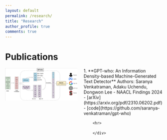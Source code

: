 ```yaml
---
layout: default
permalink: /research/
title: "Research"
author_profile: true
comments: true
---
```

# Publications 
<div style="display: flex;">
    <!-- Image on Left Half -->
    <div style="flex: 1;">
        <img src="images/pipeline_gptwho.png" alt="Image Description" style="width: 100%;">
    </div>
    <!-- Publications List -->
    <div style="flex: 1; margin-left: 20px;">
        1. **GPT-who: An Information Density-based Machine-Generated Text Detector**
            Authors: Saranya Venkatraman, Adaku Uchendu, Dongwon Lee
           - NAACL Findings 2024
           - [arXiv](https://arxiv.org/pdf/2310.06202.pdf)
           - [code](https://github.com/saranya-venkatraman/gpt-who)
        
        <hr>

        </div>
</div>
